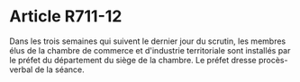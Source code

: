 # Article R711-12

Dans les trois semaines qui suivent le dernier jour du scrutin, les membres élus de la chambre de commerce et d'industrie territoriale sont installés par le préfet du département du siège de la chambre. Le préfet dresse procès-verbal de la séance.
